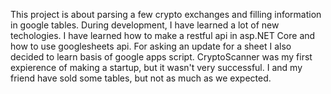 This project is about parsing a few crypto exchanges and filling information in google tables. During development, I have learned a lot of new techologies. I have learned how to make a restful api in asp.NET Core and how to use googlesheets api. For asking an update for a sheet I also decided to learn basis of google apps script. CryptoScanner was my first expierence of making a startup, but it wasn't very successful. I and my friend have sold some tables, but not as much as we expected.
